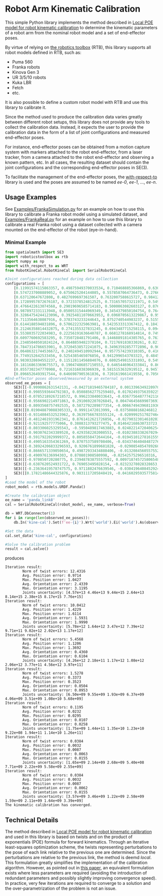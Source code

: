 # Robot Arm Kinematic Calibration
This simple Python library implements the method described in [Local POE model for robot kinematic calibration](https://doi.org/10.1016/S0094-114X(01)00048-9) to determine the kinematic parameters of a robot arm from the nominal robot model and a set of end-effector poses.

By virtue of relying on [the robotics toolbox](https://petercorke.github.io/robotics-toolbox-python/intro.html) (RTB), this library supports all robot models defined in RTB, such as:
- Puma 560
- Franka robots
- Kinova Gen 3
- UR 3/5/10 robots
- Kuka LBR
- Fetch
- etc.

It is also possible to define a custom robot model with RTB and use this library to calibrate it.

Since the method used to produce the calibration data varies greatly between different robot setups, this library does not provide any tools to collect the calibration data. Instead, it expects the user to provide the calibration data in the form of a list of joint configurations and measured end-effector poses.

For instance, end-effector poses can be obtained from a motion capture system with markers attached to the robot end-effector, from a laser tracker, from a camera attached to the robot end-effector and observing a known pattern, etc. In all cases, the resulting dataset should contain the joint configurations and the corresponding end-effector poses in SE(3).

To facilitate the management of the end-effector poses, the [with-respect-to](https://github.com/PhilNad/with-respect-to) library is used and the poses are assumed to be named *ee-0*, *ee-1*, ..., *ee-n*.

## Usage Examples
See [Examples/FrankaSimulation.py](Examples/FrankaSimulation.py) for an example on how to use this library to calibrate a Franka robot model using a simulated dataset, and [Examples/FrankaReal.py](Examples/FrankaReal.py) for an example on how to use this library to calibrate a real Franka robot using a dataset collected with a camera mounted on the end-effector of the robot (eye-in-hand).

### Minimal Example
```python
from spatialmath import SE3
import roboticstoolbox as rtb
import numpy as np
import with_respect_to as WRT
from RobotKineCal.RobotKineCal import SerialRobotKineCal

#Joint configurations reached during data collection
configurations = [
    [0.11991574115863357, 0.49875949370033534, 0.710468885366869, 0.6302279697573877, 0.008085732035263304, 0.8373924410577887, 0.2743523221875973],
    [0.5747237008889052, 0.6750625204144085, 0.5578587064736473, 0.27663671141076185, 0.4055425202634496, 0.2562207606138225, 0.45095468295156205],
    [0.637120647672808, 0.4827699697361507, 0.7632007588615727, 0.9841267694363484, 0.6737738777747908, 0.9022722899806046, 0.17450161273521614],
    [0.17289957872676187, 0.3723378524812525, 0.7316570573211971, 0.549646660002465, 0.6754763125942058, 0.24581496295993133, 0.6909359923802936],
    [0.4766422613074568, 0.29019696585714183, 0.5000063082603127, 0.8761362129754574, 0.09279932695679771, 0.9922019408230374, 0.5246116534083605],
    [0.9878972331113948, 0.05005315444969349, 0.3454379850104754, 0.7644959423815235, 0.7082691704745409, 0.9185527251235208, 0.9591809950062664],
    [0.32864754244123096, 0.39254811070663953, 0.6960705613229867, 0.9554418923549504, 0.31818437564494073, 0.20367233258466566, 0.6154963350700174],
    [0.7113564638087916, 0.3783743233244643, 0.8752740544983237, 0.5155750883579142, 0.7889345138237629, 0.6613872517616122, 0.27764692619089315],
    [0.6144188594831896, 0.5706222325063981, 0.5423533313367412, 0.18435684086863646, 0.1645988155678333, 0.6349417431511627, 0.8311540126069151],
    [0.21246358814432875, 0.2741355327831245, 0.6943487715258115, 0.09489688382251737, 0.211083139993946, 0.4987954190139666, 0.5187312640040359],
    [0.5538035722034983, 0.22256191636640787, 0.6681278168914814, 0.7491796788515966, 0.8077078608544332, 0.27765157732547285, 0.3089077546570097],
    [0.6097760692583295, 0.7350728481791406, 0.14468891814385765, 0.7637365445731804, 0.8512900338916467, 0.117209465614729, 0.865309041908516],
    [0.23485040501024124, 0.8648859482378104, 0.7217691838330261, 0.8216100040321475, 0.4942192076288773, 0.5464968854628888, 0.5025988429660981],
    [0.7847314786653901, 0.37204538572241075, 0.34963592857772896, 0.9090619129905065, 0.7519433127853599, 0.5497647901017554, 0.5949492334003703],
    [0.06486321744536672, 0.2402494510992944, 0.9577574239310385, 0.41648826000128525, 0.6479766130275036, 0.9337076180616392, 0.390382595696696],
    [0.7749152642533456, 0.5254385465076856, 0.9412996543703323, 0.4845588942067488, 0.7231127649747242, 0.4996609438027224, 0.25065152885265574],
    [0.9830328694552237, 0.11512811456884076, 0.6802549815331893, 0.549951810711465, 0.47684729807831105, 0.4058036421565966, 0.17794590173366387],
    [0.18116863369675573, 0.19047486857150553, 0.6465446964333841, 0.8693345905511151, 0.8831798115066752, 0.4502682350342284, 0.7964624512848507],
    [0.8557302347770908, 0.7216316038306939, 0.5815153632919512, 0.9457434569627436, 0.4333761498204871, 0.4006547506599958, 0.531829484595734],
    [0.8966526493917544, 0.6466987905361836, 0.7201619661419558, 0.7056891618038801, 0.29890530608130306, 0.7511774648084326, 0.8686018503585171]]
#End-effector poses observed/measured by an external system
observed_ee_poses = [
    SE3([[-0.9990862631542131, -0.04271819465784187, 0.0013396349220970727, -0.0011607855830684955], [0.04273248974482775, -0.9989938892836435, 0.013606744436029035, 0.0196330454411938], [0.0007570315435681608, 0.013651557387856967, 0.9999065265734234, 0.08531900967093747], [0.0, 0.0, 0.0, 1.0]]),
    SE3([[-0.9985593644792383, 0.05088562775259403, 0.017024937563592253, 0.006309172598380061], [-0.050543320190718714, -0.9985222660589098, 0.019966395986225644, 0.014606588729703855], [0.018015781829225568, 0.019077134816442656, 0.9996556879907588, 0.08644854583535287], [0.0, 0.0, 0.0, 1.0]]),
    SE3([[-0.07852189267218572, 0.996233840033643, -0.03677564877742116, -0.01109925132793828], [-0.9969122243993787, -0.07844720192111726, 0.003471794036358112, -0.00692676515542119], [0.0005737719592244849, 0.03693470566513206, 0.9993175162595563, 0.08149256413764494], [0.0, 0.0, 0.0, 1.0]]),
    SE3([[-0.9566902214971863, 0.2910692207026845, 0.0047464566990736935, -0.005165016309235315], [-0.29040331009453185, -0.9553814890404037, 0.0539641351740271, 0.01478239757879653], [0.02024197563982521, 0.05024857369591272, 0.9985315935230707, 0.09081216686054806], [0.0, 0.0, 0.0, 1.0]]),
    SE3([[-0.8093568757492535, 0.5872792289877354, -0.00667494396811936, -0.010278685386671772], [-0.587245481653915, -0.809028274300459, 0.02481925984960822, 0.01884909698555157], [0.00917561738894433, 0.024007469295858962, 0.9996696701728729, 0.0836735919560034], [0.0, 0.0, 0.0, 1.0]]),
    SE3([[0.019048879088305333, 0.99911472013999, -0.03750888168246812, -0.017373931418799886], [-0.9992291186410236, 0.020312263238540244, 0.033594351043167395, 0.003949138100054132], [0.0343265009192963, 0.03684003205371166, 0.9987314470731953, 0.08310752190598227], [0.0, 0.0, 0.0, 1.0]]),
    SE3([[-0.9314084532523962, 0.36397566783555124, -8.020999251702746e-05, -0.004685097752713135], [-0.3636845103793536, -0.9306545274544908, 0.04019611223225254, 0.014621395455895152], [0.014555759001443827, 0.03746816985285817, 0.9991918064754981, 0.08957185224354303], [0.0, 0.0, 0.0, 1.0]]),
    SE3([[-0.4812461931962341, 0.8761412621726856, -0.027903230146102038, -0.008729371116260687], [-0.8765847146985718, -0.4809598709483892, 0.016638524397717187, -0.00023761113246352765], [0.0011573637963945191, 0.03246677156359348, 0.999472145311354, 0.08305395147798122], [0.0, 0.0, 0.0, 1.0]]),
    SE3([[-0.921192577775066, 0.3888313793277475, 0.014642168630733723, 0.0034819643815528546], [-0.38835976949576934, -0.9211033354196007, 0.027300822626425282, 0.01968673544163361], [0.024102366882160206, 0.019462885936266626, 0.9995200208008391, 0.08219919026425176], [0.0, 0.0, 0.0, 1.0]]),
    SE3([[-0.8033060253295543, -0.5950489817463883, 0.024822147204062544, 0.009963953000977034], [0.5953126065807396, -0.8034826955493676, 0.004296323866722982, 0.014238836276486443], [0.017387642602697144, 0.018228200001887025, 0.9996826509494958, 0.08924105632000158], [0.0, 0.0, 0.0, 1.0]]),
    SE3([[-0.9030762343389528, 0.4293582202008553, -0.010238833826702947, -0.006689814526402868], [-0.4294358658865453, -0.9023833282687228, 0.035904957219527384, 0.008466252468044649], [0.006176735582033529, 0.036821836029950615, 0.999302757090629, 0.09068026551091267], [0.0, 0.0, 0.0, 1.0]]),
    SE3([[-0.5917922029999372, 0.8058558472644164, -0.019451012781615595, -0.004693328798916499], [-0.8053000750922454, -0.5899713551630228, 0.05852853273002878, 0.012640942612257714], [0.03569001996223746, 0.05030063137631296, 0.9980962222943435, 0.08934887317614483], [0.0, 0.0, 0.0, 1.0]]),
    SE3([[-0.4905163354361269, 0.8707537589708406, -0.034374640484872765, -0.010016740983291184], [-0.8713627221026697, -0.48959823062441915, 0.03194650370954243, 0.006370467509355047], [0.010987775031315742, 0.045623062233800755, 0.9988982956198654, 0.08366450143534676], [0.0, 0.0, 0.0, 1.0]]),
    SE3([[-0.38924206833296593, 0.9206761899681828, -0.029085485478926067, -0.01129237040159432], [-0.9208983116773134, -0.3882312828767432, 0.034968136149245696, 0.005804146719823478], [0.02090243501959986, 0.04039584411233919, 0.9989650964817052, 0.08637732560533404], [0.0, 0.0, 0.0, 1.0]]),
    SE3([[-0.8666571339050654, 0.49872933434888406, -0.013208456055755284, -0.015642889753003552], [-0.49880233683053504, -0.8656414463673486, 0.04314064328961197, 0.014706467736876984], [0.010081717306827265, 0.04397655501473008, 0.9989816923173226, 0.08595415813019075], [0.0, 0.0, 0.0, 1.0]]),
    SE3([[-0.490976136994303, 0.870801908580998, -0.02542575296510316, -0.003777724455914913], [-0.871161559845864, -0.49091023790383226, 0.009201900245230654, 0.00016278416529803017], [-0.0044687301408640545, 0.026667852048745177, 0.9996343612131561, 0.08215908773675072], [0.0, 0.0, 0.0, 1.0]]),
    SE3([[-0.970850720280775, 0.23948783875557592, 0.009718745725806548, -0.0001517108318873691], [-0.23938710823464604, -0.9708676484387982, 0.010479581383401266, 0.009561131554838936], [0.011945348105162368, 0.007847566699347469, 0.9998978569611726, 0.08666925810280439], [0.0, 0.0, 0.0, 1.0]]),
    SE3([[-0.6387620524931722, 0.769053495028154, -0.02323278028328653, -0.016815343070165904], [-0.7684332566178707, -0.6361483325453223, 0.06946674832939777, 0.013157591936897504], [0.03864415115335996, 0.06222556375628608, 0.9973136962845986, 0.09110642074715021], [0.0, 0.0, 0.0, 1.0]]),
    SE3([[-0.23636419578747575, 0.9711882476639546, -0.030419640845292466, -0.005734722828834634], [-0.9716532206261924, -0.23609451005882315, 0.012222977003683353, 0.003275197863510298], [0.0046889014159093596, 0.03244641612722494, 0.9994624776768817, 0.08187995618644239], [0.0, 0.0, 0.0, 1.0]]),
    SE3([[0.17821486644325876, 0.9831117205848419, -0.041602959357758144, -0.00964437599486322], [-0.9839205954926931, 0.1785505576930099, 0.004467674206968081, 5.2257210194451686e-05], [0.01182045447163225, 0.040137802583436875, 0.9991242333463126, 0.07667738258637652], [0.0, 0.0, 0.0, 1.0]])
]
#Load the model of the robot
robot_model = rtb.models.URDF.Panda()

#Create the calibration object
ee_name = 'panda_link8'
cal = SerialRobotKineCal(robot_model, ee_name, verbose=True)

db = WRT.DbConnector(1)
for i in range(len(observed_ee_poses)):
    db.In('kine-cal').Set(f'ee-{i}').Wrt('world').Ei('world').As(observed_ee_poses[i].A)

#Set the data
cal.set_data('kine-cal', configurations)

#Solve the calibration problem
result = cal.solve()
```
produces
```
Iteration result:
        Norm of twist errors: 12.4316
        Avg. Position error: 0.9714
        Max. Position error: 1.0427
        Avg. Orientation error: 2.4339
        Max. Orientation error: 3.1195
        Joints uncertainty: [4.57e+13 4.46e+13 9.44e+15 2.64e+13 8.14e+15 2.38e+15 8.17e+15 7.76e+15]
Iteration result:
        Norm of twist errors: 10.0412
        Avg. Position error: 1.4229
        Max. Position error: 1.6114
        Avg. Orientation error: 1.5931
        Max. Orientation error: 1.9990
        Joints uncertainty: [5.78e+12 1.64e+12 3.47e+12 7.39e+12 9.71e+11 9.02e+12 2.02e+13 1.17e+12]
Iteration result:
        Norm of twist errors: 5.4568
        Avg. Position error: 1.1206
        Max. Position error: 1.3692
        Avg. Orientation error: 0.4360
        Max. Orientation error: 0.6104
        Joints uncertainty: [4.26e+12 2.18e+11 1.17e+12 1.08e+12 2.06e+12 3.77e+11 4.56e+12 3.97e+11]
Iteration result:
        Norm of twist errors: 1.5278
        Avg. Position error: 0.3373
        Max. Position error: 0.3523
        Avg. Orientation error: 0.0504
        Max. Orientation error: 0.0953
        Joints uncertainty: [6.50e+09 9.55e+09 1.93e+09 6.37e+09 4.06e+09 3.51e+09 1.08e+10 5.68e+09]
Iteration result:
        Norm of twist errors: 0.1195
        Avg. Position error: 0.0232
        Max. Position error: 0.0295
        Avg. Orientation error: 0.0107
        Max. Orientation error: 0.0258
        Joints uncertainty: [1.75e+09 1.44e+11 1.35e+10 1.23e+10 9.22e+08 1.94e+11 1.14e+10 1.26e+11]
Iteration result:
        Norm of twist errors: 0.0384
        Avg. Position error: 0.0032
        Max. Position error: 0.0087
        Avg. Orientation error: 0.0063
        Max. Orientation error: 0.0155
        Joints uncertainty: [1.65e+09 2.14e+09 2.68e+09 5.40e+08 7.71e+09 2.22e+09 5.58e+09 2.55e+09]
Iteration result:
        Norm of twist errors: 0.0384
        Avg. Position error: 0.0032
        Max. Position error: 0.0087
        Avg. Orientation error: 0.0062
        Max. Orientation error: 0.0155
        Joints uncertainty: [3.57e+09 3.46e+09 1.22e+09 2.58e+09 1.59e+09 2.11e+09 1.64e+09 3.39e+09]
The kinematic calibration has converged.
```

## Technical Details
The method described in [Local POE model for robot kinematic calibration](https://doi.org/10.1016/S0094-114X(01)00048-9) and used in this library is based on twists and on the product of exponentials (POE) formula for forward kinematics. Through an iterative least-squares optimization scheme, the twists representing perturbations to the pose of each link relative to the previous one are determined. Since the perturbations are relative to the previous link, the method is deemd *local*. This formulation greatly simplifies the implementation of the calibration algorithm. However, as pointed out in [this paper](https://doi.org/10.1109/TRO.2016.2593042), an equivalent formulation exists where less parameters are required (avoiding the introduction of redundant parameters and possibly slightly improving convergence speed). In practice, very few iterations are required to converge to a solution and the over-parametrization of the problem is not an issue. 
